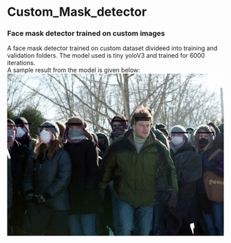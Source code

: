 # Custom_Mask_detector
### Face mask detector trained on custom images

A face mask detector trained on custom dataset divideed into training and validation folders. The model used is tiny yoloV3 and trained for 6000 iterations.  
A sample result from the model is given below:  
![prediction](https://github.com/mayanksinghkgp/Custom_Mask_detector/blob/main/predictions.jpg?raw=true)
